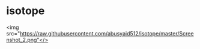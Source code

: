 # isotope

<img src="https://raw.githubusercontent.com/abusyaid512/isotope/master/Screenshot_2.png"</>
